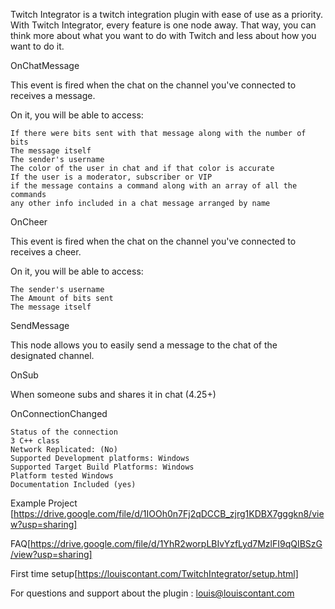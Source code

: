 Twitch Integrator is a twitch integration plugin with ease of use as a priority. With Twitch Integrator, every feature is one node away. That way, you can think more about what you want to do with Twitch and less about how you want to do it.

OnChatMessage

This event is fired when the chat on the channel you've connected to receives a message.

On it, you will be able to access:

    If there were bits sent with that message along with the number of bits
    The message itself
    The sender's username
    The color of the user in chat and if that color is accurate
    If the user is a moderator, subscriber or VIP
    if the message contains a command along with an array of all the commands
    any other info included in a chat message arranged by name

OnCheer

This event is fired when the chat on the channel you've connected to receives a cheer.

On it, you will be able to access:

    The sender's username
    The Amount of bits sent
    The message itself

SendMessage

This node allows you to easily send a message to the chat of the designated channel.

OnSub

When someone subs and shares it in chat (4.25+)

OnConnectionChanged

    Status of the connection
    3 C++ class
    Network Replicated: (No)
    Supported Development platforms: Windows
    Supported Target Build Platforms: Windows
    Platform tested Windows
    Documentation Included (yes)

Example Project [https://drive.google.com/file/d/1IOOh0n7Fj2qDCCB_zjrg1KDBX7gggkn8/view?usp=sharing]

FAQ[https://drive.google.com/file/d/1YhR2worpLBIvYzfLyd7MzlFI9qQIBSzG/view?usp=sharing]

First time setup[https://louiscontant.com/TwitchIntegrator/setup.html]

For questions and support about the plugin : louis@louiscontant.com
